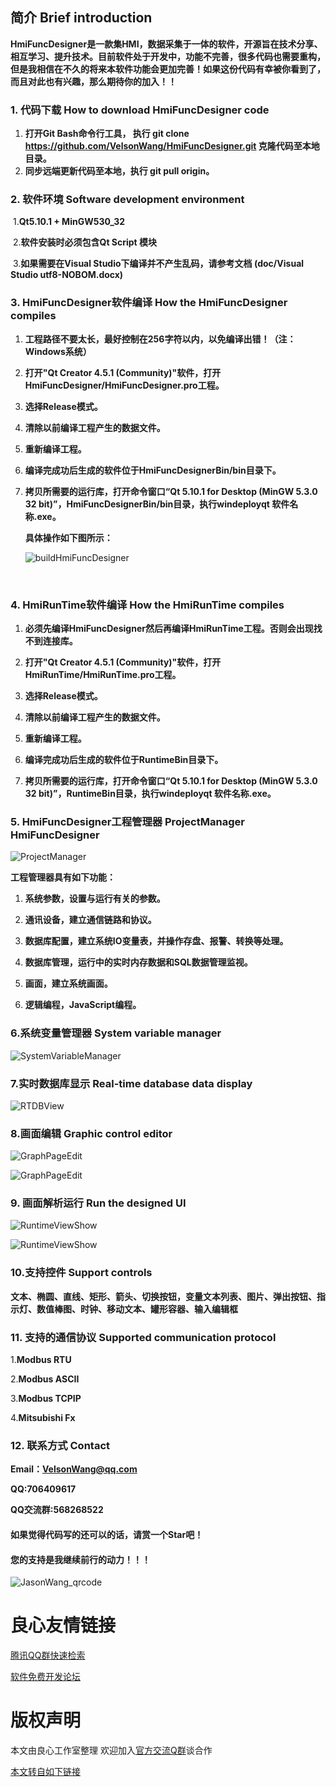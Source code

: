 ## 简介 Brief introduction

​	**HmiFuncDesigner是一款集HMI，数据采集于一体的软件，开源旨在技术分享、相互学习、提升技术。目前软件处于开发中，功能不完善，很多代码也需要重构，但是我相信在不久的将来本软件功能会更加完善！如果这份代码有幸被你看到了，而且对此也有兴趣，那么期待你的加入！！**


### 1. 代码下载 How to download HmiFuncDesigner code
  1. **打开Git Bash命令行工具， 执行 git clone https://github.com/VelsonWang/HmiFuncDesigner.git 克隆代码至本地目录。**
  2.  **同步远端更新代码至本地，执行 git pull origin。**

### 2. 软件环境 Software development environment

​	1.**Qt5.10.1 + MinGW530_32** 

​	2.**软件安装时必须包含Qt Script 模块**

​	3.**如果需要在Visual Studio下编译并不产生乱码，请参考文档 (doc/Visual Studio utf8-NOBOM.docx)**

### 3. HmiFuncDesigner软件编译 How the HmiFuncDesigner compiles

 1. **工程路径不要太长，最好控制在256字符以内，以免编译出错！（注：Windows系统）**

 2. **打开"Qt Creator 4.5.1 (Community)"软件，打开HmiFuncDesigner/HmiFuncDesigner.pro工程。**

 3. **选择Release模式。**

 4. **清除以前编译工程产生的数据文件。**

 5. **重新编译工程。**

 6. **编译完成功后生成的软件位于HmiFuncDesignerBin/bin目录下。**

 7. **拷贝所需要的运行库，打开命令窗口“Qt 5.10.1 for Desktop (MinGW 5.3.0 32 bit)”，HmiFuncDesignerBin/bin目录，执行windeployqt 软件名称.exe。**

    **具体操作如下图所示：**

    ![buildHmiFuncDesigner](md/buildHmiFuncDesigner.png)

​	

### 4. HmiRunTime软件编译 How the HmiRunTime compiles

1. **必须先编译HmiFuncDesigner然后再编译HmiRunTime工程。否则会出现找不到连接库。**

2. **打开"Qt Creator 4.5.1 (Community)"软件，打开HmiRunTime/HmiRunTime.pro工程。**

3. **选择Release模式。**

4. **清除以前编译工程产生的数据文件。**

5. **重新编译工程。**

6. **编译完成功后生成的软件位于RuntimeBin目录下。**

7. **拷贝所需要的运行库，打开命令窗口“Qt 5.10.1 for Desktop (MinGW 5.3.0 32 bit)”，RuntimeBin目录，执行windeployqt 软件名称.exe。**

   

### 5. HmiFuncDesigner工程管理器 ProjectManager HmiFuncDesigner

![ProjectManager](md/_projectman_1546500878_8823.png)

**工程管理器具有如下功能：**

1. **系统参数，设置与运行有关的参数。**

2. **通讯设备，建立通信链路和协议。**

3. **数据库配置，建立系统IO变量表，并操作存盘、报警、转换等处理。**

4. **数据库管理，运行中的实时内存数据和SQL数据管理监视。**

5. **画面，建立系统画面。**

6. **逻辑编程，JavaScript编程。**

    

### 6.系统变量管理器 System variable manager

![SystemVariableManager](md/SystemVariableManager.png)



### 7.实时数据库显示 Real-time database data display

![RTDBView](md/RTDBView.png)



### 8.画面编辑 Graphic control editor

![GraphPageEdit](md/GraphPageEdit.png)


![GraphPageEdit](md/GraphPageEdit2.png)




### 9. 画面解析运行 Run the designed UI

![RuntimeViewShow](md/RuntimeViewShow.png)


![RuntimeViewShow](md/RuntimeViewShow2.png)



### 10.支持控件 Support controls

​	**文本、椭圆、直线、矩形、箭头、切换按钮，变量文本列表、图片、弹出按钮、指示灯、数值棒图、时钟、移动文本、罐形容器、输入编辑框**



### 11. 支持的通信协议  Supported communication protocol

1.**Modbus RTU**

2.**Modbus ASCII**

3.**Modbus TCPIP**

4.**Mitsubishi Fx**



### 12. 联系方式  Contact

**Email：VelsonWang@qq.com**

**QQ:706409617**

**QQ交流群:568268522**



#### 如果觉得代码写的还可以的话，请赏一个Star吧！



#### **您的支持是我继续前行的动力！！！**

![JasonWang_qrcode](md/JasonWang_qrcode.png)


 # 良心友情链接

[腾讯QQ群快速检索](http://u.720life.cn/s/8cf73f7c)

[软件免费开发论坛](http://u.720life.cn/s/bbb01dc0)

# 版权声明 

本文由良心工作室整理 欢迎加入[官方交流Q群](https://u.720life.cn/s/f2316816)谈合作

[本文转自如下链接](http://u.720life.cn/g/2e71d0f0a5c601172267ba20d3a43c6e8dd71269509e5516402e6a06bffd7b940b0b1e338c68456a52a5519fb090f4399b4e1103d80613120b0e4d53d8c4b4ab)